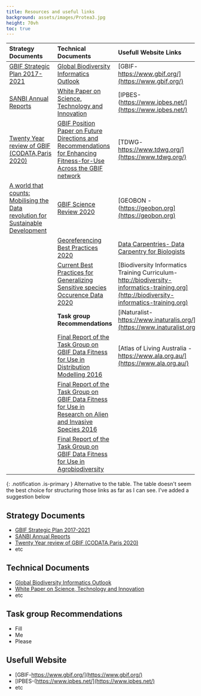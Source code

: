 ```yaml
---
title: Resources and useful links
background: assets/images/Protea3.jpg
height: 70vh
toc: true
---
```

|Strategy Documents|Technical Documents|Usefull Website Links|
| :---------------------|:----------------------|:-----------------------|
|[GBIF Strategic Plan 2017-2021](https://assets.ctfassets.net/uo17ejk9rkwj/3UnrwAF9tC8siA644COw8W/5c0a0068364b0b632c1bf20ad2954a4b/GBIF-strategic-plan-2017-2021.pdf)|[Global Biodiversity Informatics Outlook](https://assets.ctfassets.net/uo17ejk9rkwj/7Kj8EyXDwW2IUWKk2WYOaE/85947f585b9c6255c9b72b9325ba44b6/GBIO.pdf)|[GBIF-https://www.gbif.org/](https://www.gbif.org/)|
|[SANBI Annual Reports](https://www.sanbi.org/about/annual-reports/sanbi-annual-reports-overview)|[White Paper on Science, Technology and Innovation](https://www.dst.gov.za/images/2019/White_paper_web_copyv1.pdf)|[IPBES-(https://www.ipbes.net/](https://www.ipbes.net/)
|[Twenty Year review of GBIF (CODATA,Paris 2020)](https://zenodo.org/record/3779922#.YZO4oY4zY2w)|[GBIF Position Paper on Future Directions and Recommendations for Enhancing Fitness-for-Use Across the GBIF network](https://assets.ctfassets.net/uo17ejk9rkwj/6DEy1F6oZUem40CqWQeA84/6312bc5e314d608460b0b89e06cb4f2a/gbif_fitness_use_position_paper_en.pdf)|[TDWG-https://www.tdwg.org/](https://www.tdwg.org/)|
|[A world that counts: Mobilising the Data revolution for Sustainable Development](https://www.undatarevolution.org/wp-content/uploads/2014/11/A-World-That-Counts.pdf)|[GBIF Science Review 2020](https://assets.ctfassets.net/uo17ejk9rkwj/37mOTkUYsVfAc4e080MEVV/237e2229af7c8537dbff213f7cbd7576/SR2020_interactive_v2.pdf)|[GEOBON -(https://geobon.org](https://geobon.org)|
||[Georeferencing Best Practices 2020](https://docs.gbif.org/georeferencing-best-practices/1.0/en/georeferencing-best-practices.en.pdf)|[Data Carpentries- Data Carpentry for Biologists](https://datacarpentry.org/semester-biology/)|
||[Current Best Practices for Generalizing Sensitive species Occurence Data 2020](https://docs.gbif.org/sensitive-species-best-practices/master/en/current-best-practices-for-generalizing-sensitive-species-occurrence-data.en.pdf) |[Biodiversity Informatics Training Curriculum-http://biodiversity-informatics-training.org](http://biodiversity-informatics-training.org)|
||**Task group Recommendations**|[iNaturalist-https://www.inaturalis.org/](https://www.inaturalist.org/)|
||[Final Report of the Task Group on GBIF Data Fitness for Use in Distribution Modelling 2016](https://assets.ctfassets.net/uo17ejk9rkwj/4T60zRVRHGoyQ6sYIImmoy/ec98d2a617c4bc5324158579929e613e/Final_report_of_the_task_group_on_GBIF_data_fitness_for_use_in_distribution_modelling_ver1.1.pdf)|[Atlas of Living Australia - https://www.ala.org.au/](https://www.ala.org.au/)|
||[Final Report of the Task Group on GBIF Data Fitness for Use in Research on Alien and Invasive Species 2016](https://assets.ctfassets.net/uo17ejk9rkwj/neYMrW2LtegSEgWA6oG86/0dcb66890bfd1b8002bb0dd65ae7127e/ais-task-group-FINAL_3.pdf)||
||[Final Report of the Task Group on GBIF Data Fitness for Use in Agrobiodiversity](https://www.duo.uio.no/bitstream/handle/10852/50041/Final-report-of-the-task-group-on-GBIF-data-fitness-for-use-in-agrobiodiversity.pdf?sequence=1)||


{: .notification .is-primary }
Alternative to the table. The table doesn't seem the best choice for structuring those links as far as I can see. I've added a suggestion below

## Strategy Documents
* [GBIF Strategic Plan 2017-2021](https://assets.ctfassets.net/uo17ejk9rkwj/3UnrwAF9tC8siA644COw8W/5c0a0068364b0b632c1bf20ad2954a4b/GBIF-strategic-plan-2017-2021.pdf)
* [SANBI Annual Reports](https://www.sanbi.org/about/annual-reports/sanbi-annual-reports-overview)
* [Twenty Year review of GBIF (CODATA,Paris 2020)](https://zenodo.org/record/3779922#.YZO4oY4zY2w)
* etc

## Technical Documents
* [Global Biodiversity Informatics Outlook](https://assets.ctfassets.net/uo17ejk9rkwj/7Kj8EyXDwW2IUWKk2WYOaE/85947f585b9c6255c9b72b9325ba44b6/GBIO.pdf)
* [White Paper on Science, Technology and Innovation](https://www.dst.gov.za/images/2019/White_paper_web_copyv1.pdf)
* etc

## Task group Recommendations
* Fill
* Me
* Please

## Usefull Website
* [GBIF-https://www.gbif.org/](https://www.gbif.org/)
* [IPBES-(https://www.ipbes.net/](https://www.ipbes.net/)
* etc


